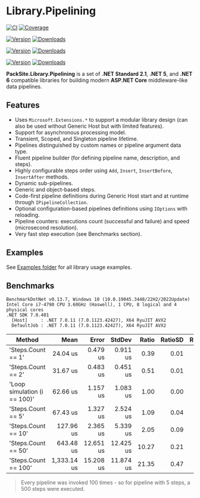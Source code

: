 # Library.Pipelining

[![CI](https://github.com/PackSite/Library.Pipelining/actions/workflows/CI.yml/badge.svg)](https://github.com/PackSite/Library.Pipelining/actions/workflows/CI.yml)
[![Coverage](https://codecov.io/gh/PackSite/Library.Pipelining/branch/main/graph/badge.svg?token=59vj2CRtyN)](https://codecov.io/gh/PackSite/Library.Pipelining)

[![Version](https://img.shields.io/nuget/v/PackSite.Library.Pipelining.svg?label=Pipelining)](https://nuget.org/packages/PackSite.Library.Pipelining)
[![Downloads](https://img.shields.io/nuget/dt/PackSite.Library.Pipelining.svg?label=)](https://nuget.org/packages/PackSite.Library.Pipelining)

[![Version](https://img.shields.io/nuget/v/PackSite.Library.Pipelining.Abstractions.svg?label=Pipelining.Abstractions)](https://nuget.org/packages/PackSite.Library.Pipelining.Abstractions)
[![Downloads](https://img.shields.io/nuget/dt/PackSite.Library.Pipelining.Abstractions.svg?label=)](https://nuget.org/packages/PackSite.Library.Pipelining.Abstractions)

[![Version](https://img.shields.io/nuget/v/PackSite.Library.Pipelining.Configuration.svg?label=Pipelining.Configuration)](https://nuget.org/packages/PackSite.Library.Pipelining.Configuration)
[![Downloads](https://img.shields.io/nuget/dt/PackSite.Library.Pipelining.Configuration.svg?label=)](https://nuget.org/packages/PackSite.Library.Pipelining.Configuration)

**PackSite.Library.Pipelining** is a set of **.NET Standard 2.1**, **.NET 5**, and **.NET 6** compatible libraries for building modern **ASP.NET Core** middleware-like data pipelines.

## Features
  
  - Uses `Microsoft.Extensions.*` to support a modular library design (can also be used without Generic Host but with limited features).
  - Support for asynchronous processing model.
  - Transient, Scoped, and Singleton pipeline lifetime.
  - Pipelines distinguished by custom names or pipeline argument data type.
  - Fluent pipeline builder (for defining pipeline name, description, and steps).
  - Highly configurable  steps order using `Add`, `Insert`, `InsertBefore`, `InsertAfter` methods.
  - Dynamic sub-pipelines.
  - Generic and object-based steps.
  - Code-first pipeline definitions during Generic Host start and at runtime through `IPipelineCollection`.
  - Optional configuration-based pipelines definitions using `IOptions` with reloading.
  - Pipeline counters: executions count (successful and failure) and speed (microsecond resolution).
  - Very fast step execution (see Benchmarks section).

## Examples

See [Examples folder](https://github.com/PackSite/Library.Pipelining/tree/main/examples) for all library usage examples.

## Benchmarks

```
BenchmarkDotNet v0.13.7, Windows 10 (10.0.19045.3448/22H2/2022Update)
Intel Core i7-4790 CPU 3.60GHz (Haswell), 1 CPU, 8 logical and 4 physical cores
.NET SDK 7.0.401
  [Host]     : .NET 7.0.11 (7.0.1123.42427), X64 RyuJIT AVX2
  DefaultJob : .NET 7.0.11 (7.0.1123.42427), X64 RyuJIT AVX2
```

|                       Method |        Mean |     Error |    StdDev | Ratio | RatioSD | Rank |
|----------------------------- |------------:|----------:|----------:|------:|--------:|-----:|
|           'Steps.Count == 1' |    24.04 us |  0.479 us |  0.911 us |  0.39 |    0.01 |    1 |
|           'Steps.Count == 2' |    31.67 us |  0.483 us |  0.451 us |  0.51 |    0.01 |    2 |
| 'Loop simulation (i == 100)' |    62.66 us |  1.157 us |  1.083 us |  1.00 |    0.00 |    3 |
|           'Steps.Count == 5' |    67.43 us |  1.327 us |  2.524 us |  1.09 |    0.04 |    4 |
|          'Steps.Count == 10' |   127.96 us |  2.365 us |  5.339 us |  2.05 |    0.09 |    5 |
|          'Steps.Count == 50' |   643.48 us | 12.651 us | 12.425 us | 10.27 |    0.21 |    6 |
|         'Steps.Count == 100' | 1,333.14 us | 15.208 us | 11.874 us | 21.35 |    0.47 |    7 |

> Every pipeline was invoked 100 times - so for pipeline with 5 steps, a 500 steps were executed.

